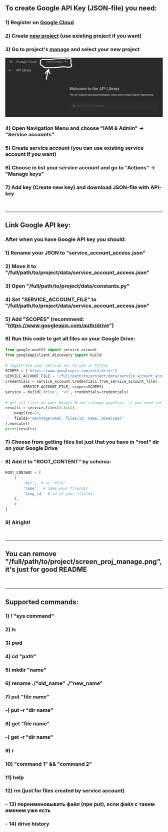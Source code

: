 ## To create Google API Key (JSON-file) you need:
### 1) Register on [Google Cloud](https://cloud.google.com/artifact-registry)
### 2) Create [new project](https://console.cloud.google.com/projectcreate?previousPage=%2Fapis%2Flibrary%3Fproject%3Dconcise-ion-399020&organizationId=0) (use existing project if you want)
### 3) Go to project's [manage](https://console.cloud.google.com/apis/library) and select your new project
![screen_proj_manage.png](screen_proj_manage.png)
### 4) Open Navigation Menu and choose "IAM & Admin" -> "Service accounts"
### 5) Create service account (you can use existing service account if you want) 
### 6) Choose in list your service account and go to "Actions" -> "Manage keys"
### 7) Add key (Create new key) and download JSON-file with API-key

<br><hr>

## Link Google API key:
### After when you have Google API key you should:
### 1) Rename your JSON to "service_account_access.json"
### 2) Move it to "/full/path/to/project/data/service_account_access.json"
### 3) Open "/full/path/to/project/data/constants.py"
### 4) Set "SERVICE_ACCOUNT_FILE" to "/full/path/to/project/data/service_account_access.json"
### 5) Add "SCOPES" (recommend: "https://www.googleapis.com/auth/drive")
### 6) Run this code to get all files on your Google Drive:
```python
from google.oauth2 import service_account
from googleapiclient.discovery import build

# registrate your service acc to use in Python
SCOPES = ['https://www.googleapis.com/auth/drive']
SERVICE_ACCOUNT_FILE = '/full/path/to/project/data/service_account_access.json'
credentials = service_account.Credentials.from_service_account_file(
        SERVICE_ACCOUNT_FILE, scopes=SCOPES)
service = build('drive', 'v3', credentials=credentials)

# get all files on your Google Drive (change pageSize, if you need see more/less files)
results = service.files().list(
    pageSize=10,
    fields="nextPageToken, files(id, name, mimeType)"
).execute()
print(results)
```
### 7) Choose from getting files list just that you have in "root" dir on your Google Drive
### 8) Add it to "ROOT_CONTENT" by schema:
```python
ROOT_CONTENT = [
    (
        'dir',  # or 'file'
        'name',  # name your file/dir
        'long_id'  # id of your file/dir
    ),
    # ...
]
```
### 9) Alright!

<br><hr>

## You can remove "/full/path/to/project/screen_proj_manage.png", it's just for good README

<br><hr>

## Supported commands:
### 1)  ! "sys command"
### 2)  ls
### 3)  pwd
### 4)  cd "path"
### 5)  mkdir "name"
### 6)  rename ./"old_name" ./"new_name"
### 7)  put "file name"
### -)  put -r "dir name"
### 8)  get "file name"
### -)  get -r "dir name"
### 9)  r
### 10) "command 1" && "command 2"
### 11) help
### 12) rm (just for files created by service account)

### -  13) переименовывать файл (при put), если файл с таким именем уже есть
### -  14) drive history
